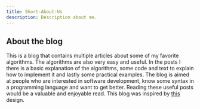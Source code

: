```yaml
---
title: Short-About-Us
description: Description about me.
---
```

 
## About the blog
 
This is a blog that contains multiple articles about some of my favorite algorithms. The algorithms are also very easy and useful. In the posts I there is a basic explanation of the algorithms, some code and text to explain how to implement it and lastly some practical examples. The blog is aimed at people who are interested in software development, know some syntax in a programming language and want to get better. Reading these useful posts would be a valuable and enjoyable read. This blog was inspired by <a href="https://www.behance.net/gallery/117672893/Cooking-blog?tracking_source=search_projects%7Cblog%20design" >this<SquareArrowUpRIght/></a> design.
 
 
 
 
